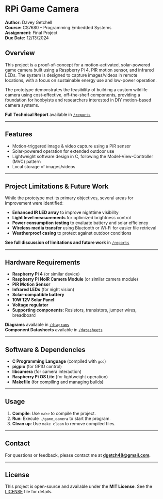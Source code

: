 # RPi Game Camera  
**Author:** Davey Getchell  
**Course:** CS7680 – Programming Embedded Systems  
**Assignment:** Final Project  
**Due Date:** 12/13/2024  

## Overview  
This project is a proof-of-concept for a motion-activated, solar-powered game camera built using a Raspberry Pi 4, PIR motion sensor, and infrared LEDs. The system is designed to capture images/videos in remote locations, with a focus on sustainable energy use and low-power operation.  

The prototype demonstrates the feasibility of building a custom wildlife camera using cost-effective, off-the-shelf components, providing a foundation for hobbyists and researchers interested in DIY motion-based camera systems.  

**Full Technical Report** available in [`/reports`](reports/)  

---

## Features  
- Motion-triggered image & video capture using a PIR sensor  
- Solar-powered operation for extended outdoor use  
- Lightweight software design in C, following the Model-View-Controller (MVC) pattern  
- Local storage of images/videos  

---

## Project Limitations & Future Work  
While the prototype met its primary objectives, several areas for improvement were identified:  

- **Enhanced IR LED array** to improve nighttime visibility  
- **Light level measurements** for optimized brightness control  
- **Power consumption testing** to evaluate battery and solar efficiency  
- **Wireless media transfer** using Bluetooth or Wi-Fi for easier file retrieval  
- **Weatherproof casing** to protect against outdoor conditions  

**See full discussion of limitations and future work** in [`/reports`](reports/)  

---

## Hardware Requirements  
- **Raspberry Pi 4** (or similar device)  
- **Raspberry Pi NoIR Camera Module** (or similar camera module)  
- **PIR Motion Sensor**  
- **Infrared LEDs** (for night vision)  
- **Solar-compatible battery**  
- **10W 12V Solar Panel**  
- **Voltage regulator**  
- **Supporting components:** Resistors, transistors, jumper wires, breadboard  

**Diagrams** available in [`/diagrams`](diagrams/)  
**Component Datasheets** available in [`/datasheets`](datasheets/)  

---

## Software & Dependencies  
- **C Programming Language** (compiled with `gcc`)  
- **pigpio** (for GPIO control)  
- **libcamera** (for camera interaction)  
- **Raspberry Pi OS Lite** (for lightweight operation)  
- **Makefile** (for compiling and managing builds)  

---

## Usage  
1. **Compile**: Use `make` to compile the project.  
2. **Run**: Execute `./game_camera` to start the program.  
3. **Clean up**: Use `make clean` to remove compiled files.  

---

## Contact  
For questions or feedback, please contact me at **[dgetch48@gmail.com](mailto:dgetch48@gmail.com)**.  

---

## License  
This project is open-source and available under the **MIT License**. See the [LICENSE](LICENSE) file for details.  
